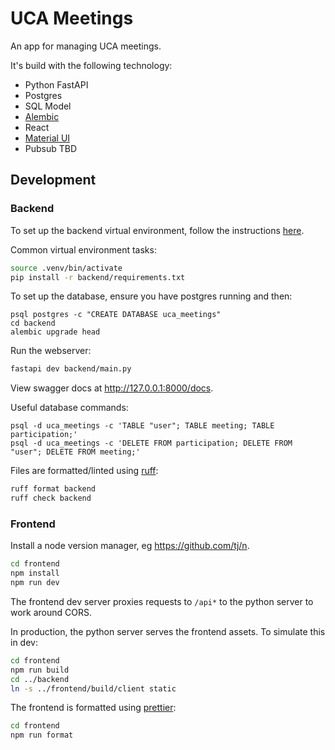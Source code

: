 # UCA Meetings

An app for managing UCA meetings.

It's build with the following technology:

* Python FastAPI
* Postgres
* SQL Model
* [Alembic](https://alembic.sqlalchemy.org/en/latest/index.html)
* React
* [Material UI](https://mui.com/material-ui/getting-started/)
* Pubsub TBD

## Development

### Backend

To set up the backend virtual environment, follow the instructions [here](https://fastapi.tiangolo.com/virtual-environments).

Common virtual environment tasks:

```sh
source .venv/bin/activate
pip install -r backend/requirements.txt
```

To set up the database, ensure you have postgres running and then:

```
psql postgres -c "CREATE DATABASE uca_meetings"
cd backend
alembic upgrade head
```

Run the webserver:

```sh
fastapi dev backend/main.py
```

View swagger docs at http://127.0.0.1:8000/docs.

Useful database commands:

```
psql -d uca_meetings -c 'TABLE "user"; TABLE meeting; TABLE participation;'
psql -d uca_meetings -c 'DELETE FROM participation; DELETE FROM "user"; DELETE FROM meeting;'
```

Files are formatted/linted using [ruff](https://github.com/astral-sh/ruff):

```sh
ruff format backend
ruff check backend
```

### Frontend

Install a node version manager, eg https://github.com/tj/n.

```sh
cd frontend
npm install
npm run dev
```

The frontend dev server proxies requests to `/api*` to the python server to work around CORS.

In production, the python server serves the frontend assets. To simulate this in dev:

```sh
cd frontend
npm run build
cd ../backend
ln -s ../frontend/build/client static
```

The frontend is formatted using [prettier](https://prettier.io/):

```sh
cd frontend
npm run format
```